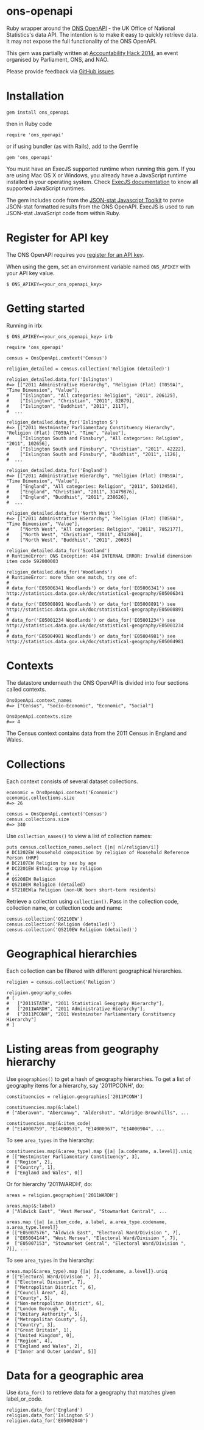 ons-openapi
===========

Ruby wrapper around the [ONS OpenAPI](https://www.ons.gov.uk/ons/apiservice/web/apiservice/home) - the UK Office of National Statistics's data API. The intention is to make it easy to quickly retrieve data. It may not expose the full functionality of the ONS OpenAPI.

This gem was partially written at [Accountability Hack 2014](https://twitter.com/search?q=%23AccHack14), an event organised by Parliament, ONS, and NAO.

Please provide feedback via [GitHub issues](https://github.com/robmckinnon/ons-openapi/issues).

# Installation

```
gem install ons_openapi
```

then in Ruby code

```
require 'ons_openapi'
```

or if using bundler (as with Rails), add to the Gemfile

```
gem 'ons_openapi'
```

You must have an ExecJS supported runtime when running this gem. If you are using Mac OS X or Windows, you already have a JavaScript runtime installed in your operating system. Check [ExecJS documentation](https://github.com/sstephenson/execjs#readme) to know all supported JavaScript runtimes.

The gem includes code from the [JSON-stat Javascript Toolkit](https://github.com/badosa/JSON-stat) to parse JSON-stat formatted results from the ONS OpenAPI. ExecJS is used to run JSON-stat JavaScript code from within Ruby.

# Register for API key

The ONS OpenAPI requires you [register for an API key](https://www.ons.gov.uk/ons/apiservice/web/apiservice/home#reg-main-content).

When using the gem, set an environment variable named `ONS_APIKEY` with your API key value.

```
$ ONS_APIKEY=<your_ons_openapi_key>
```

# Getting started

Running in irb:

    $ ONS_APIKEY=<your_ons_openapi_key> irb

    require 'ons_openapi'

    census = OnsOpenApi.context('Census')

    religion_detailed = census.collection('Religion (detailed)')

    religion_detailed.data_for('Islington')
    #=> [["2011 Administrative Hierarchy", "Religion (Flat) (T059A)", "Time Dimension", "Value"],
    #    ["Islington", "All categories: Religion", "2011", 206125],
    #    ["Islington", "Christian", "2011", 82879],
    #    ["Islington", "Buddhist", "2011", 2117],
    #  ...

    religion_detailed.data_for('Islington S')
    #=> [["2011 Westminster Parliamentary Constituency Hierarchy", "Religion (Flat) (T059A)", "Time", "Value"],
    #    ["Islington South and Finsbury", "All categories: Religion", "2011", 102656],
    #    ["Islington South and Finsbury", "Christian", "2011", 42222],
    #    ["Islington South and Finsbury", "Buddhist", "2011", 1126],
    #  ...

    religion_detailed.data_for('England')
    #=> [["2011 Administrative Hierarchy", "Religion (Flat) (T059A)", "Time Dimension", "Value"],
    #    ["England", "All categories: Religion", "2011", 53012456],
    #    ["England", "Christian", "2011", 31479876],
    #    ["England", "Buddhist", "2011", 238626],
    #  ...

    religion_detailed.data_for('North West')
    #=> [["2011 Administrative Hierarchy", "Religion (Flat) (T059A)", "Time Dimension", "Value"],
    #    ["North West", "All categories: Religion", "2011", 7052177],
    #    ["North West", "Christian", "2011", 4742860],
    #    ["North West", "Buddhist", "2011", 20695]

    religion_detailed.data_for('Scotland')
    # RuntimeError: ONS Exception: 404 INTERNAL ERROR: Invalid dimension item code S92000003

    religion_detailed.data_for('Woodlands')
    # RuntimeError: more than one match, try one of:
    #
    # data_for('E05006341 Woodlands') or data_for('E05006341') see http://statistics.data.gov.uk/doc/statistical-geography/E05006341
    #
    # data_for('E05008891 Woodlands') or data_for('E05008891') see http://statistics.data.gov.uk/doc/statistical-geography/E05008891
    #
    # data_for('E05001234 Woodlands') or data_for('E05001234') see http://statistics.data.gov.uk/doc/statistical-geography/E05001234
    #
    # data_for('E05004981 Woodlands') or data_for('E05004981') see http://statistics.data.gov.uk/doc/statistical-geography/E05004981


# Contexts

The datastore underneath the ONS OpenAPI is divided into four sections called contexts.

    OnsOpenApi.context_names
    #=> ["Census", "Socio-Economic", "Economic", "Social"]

    OnsOpenApi.contexts.size
    #=> 4

The Census context contains data from the 2011 Census in England and Wales.

# Collections

Each context consists of several dataset collections.

    economic = OnsOpenApi.context('Economic')
    economic.collections.size
    #=> 26

    census = OnsOpenApi.context('Census')
    census.collections.size
    #=> 340

Use `collection_names()` to view a list of collection names:

    puts census.collection_names.select {|n| n[/religion/i]}
    # DC1202EW Household composition by religion of Household Reference Person (HRP)
    # DC2107EW Religion by sex by age
    # DC2201EW Ethnic group by religion
    # ...
    # QS208EW Religion
    # QS210EW Religion (detailed)
    # ST210EWla Religion (non-UK born short-term residents)

Retrieve a collection using `collection()`. Pass in the collection code, collection name, or collection code and name:

    census.collection('QS210EW')
    census.collection('Religion (detailed)')
    census.collection('QS210EW Religion (detailed)')

# Geographical hierarchies

Each collection can be filtered with different geographical hierarchies.

    religion = census.collection('Religion')

    religion.geography_codes
    # [
    #   ["2011STATH", "2011 Statistical Geography Hierarchy"],
    #   ["2011WARDH", "2011 Administrative Hierarchy"],
    #   ["2011PCONH", "2011 Westminster Parliamentary Constituency Hierarchy"]
    # ]

# Listing areas from geography hierarchy

Use `geographies()` to get a hash of geography hierarchies. To get a list of geography items for a hierarchy, say '2011PCONH', do:

    constituencies = religion.geographies['2011PCONH']

    constituencies.map(&:label)
    # ["Aberavon", "Aberconwy", "Aldershot", "Aldridge-Brownhills", ...

    constituencies.map(&:item_code)
    # ["E14000759", "E14000531", "E14000967", "E14000904", ...

To see `area_types` in the hierarchy:

    constituencies.map(&:area_type).map {|a| [a.codename, a.level]}.uniq
    # [["Westminster Parliamentary Constituency", 3],
    #  ["Region", 2],
    #  ["Country", 1],
    #  ["England and Wales", 0]]

Or for hierarchy '2011WARDH', do:

    areas = religion.geographies['2011WARDH']

    areas.map(&:label)
    # ["Aldwick East", "West Mersea", "Stowmarket Central", ...

    areas.map {|a| [a.item_code, a.label, a.area_type.codename, a.area_type.level]}
    # [["E05007576", "Aldwick East", "Electoral Ward/Division ", 7],
    #  ["E05004144", "West Mersea", "Electoral Ward/Division ", 7],
    #  ["E05007153", "Stowmarket Central", "Electoral Ward/Division ", 7]], ...

To see `area_types` in the hierarchy:

    areas.map(&:area_type).map {|a| [a.codename, a.level]}.uniq
    # [["Electoral Ward/Division ", 7],
    #  ["Electoral Division", 7],
    #  ["Metropolitan District ", 6],
    #  ["Council Area", 4],
    #  ["County", 5],
    #  ["Non-metropolitan District", 6],
    #  ["London Borough ", 6],
    #  ["Unitary Authority", 5],
    #  ["Metropolitan County", 5],
    #  ["Country", 3],
    #  ["Great Britain", 1],
    #  ["United Kingdom", 0],
    #  ["Region", 4],
    #  ["England and Wales", 2],
    #  ["Inner and Outer London", 5]]

# Data for a geographic area

Use `data_for()` to retrieve data for a geography that matches given label_or_code.

    religion.data_for('England')
    religion.data_for('Islington S')
    religion.data_for('E05002040')


